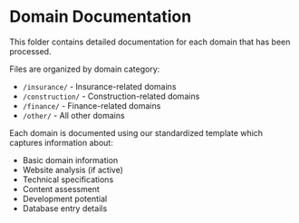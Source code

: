 # Domain Documentation

This folder contains detailed documentation for each domain that has been processed.

Files are organized by domain category:

- `/insurance/` - Insurance-related domains
- `/construction/` - Construction-related domains
- `/finance/` - Finance-related domains
- `/other/` - All other domains

Each domain is documented using our standardized template which captures information about:

- Basic domain information
- Website analysis (if active)
- Technical specifications
- Content assessment
- Development potential
- Database entry details
